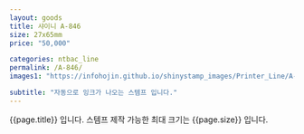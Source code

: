 ```yaml
---
layout: goods
title: 샤이니 A-846
size: 27x65mm
price: "50,000"

categories: ntbac_line
permalink: /A-846/
images1: "https://infohojin.github.io/shinystamp_images/Printer_Line/A-846/A-846_1.jpg"

subtitle: "자동으로 잉크가 나오는 스템프 입니다."
---
```


{{page.title}} 입니다. 스템프 제작 가능한 최대 크기는 {{page.size}} 입니다.